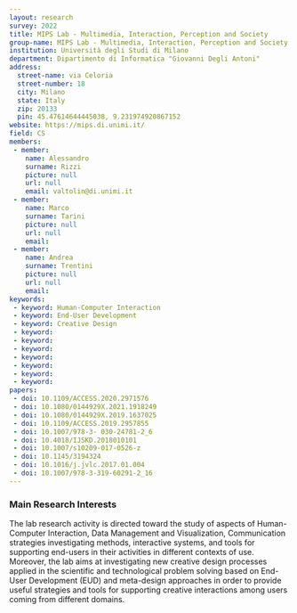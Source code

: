 ```yaml
---
layout: research
survey: 2022 
title: MIPS Lab - Multimedia, Interaction, Perception and Society 
group-name: MIPS Lab - Multimedia, Interaction, Perception and Society 
institution: Università degli Studi di Milano
department: Dipartimento di Informatica "Giovanni Degli Antoni"
address: 
  street-name: via Celoria
  street-number: 18
  city: Milano
  state: Italy
  zip: 20133
  pin: 45.47614644445038, 9.231974920867152
website: https://mips.di.unimi.it/
field: CS
members: 
 - member: 
    name: Alessandro
    surname: Rizzi
    picture: null
    url: null
    email: valtolin@di.unimi.it
 - member: 
    name: Marco
    surname: Tarini
    picture: null
    url: null
    email: 
 - member: 
    name: Andrea
    surname: Trentini
    picture: null
    url: null
    email: 
keywords: 
 - keyword: Human-Computer Interaction
 - keyword: End-User Development
 - keyword: Creative Design
 - keyword: 
 - keyword: 
 - keyword: 
 - keyword: 
 - keyword: 
 - keyword: 
 - keyword: 
papers: 
 - doi: 10.1109/ACCESS.2020.2971576
 - doi: 10.1080/0144929X.2021.1918249
 - doi: 10.1080/0144929X.2019.1637025
 - doi: 10.1109/ACCESS.2019.2957855
 - doi: 10.1007/978-3- 030-24781-2_6
 - doi: 10.4018/IJSKD.2018010101
 - doi: 10.1007/s10209-017-0526-z
 - doi: 10.1145/3194324
 - doi: 10.1016/j.jvlc.2017.01.004
 - doi: 10.1007/978-3-319-60291-2_16
---
```



### Main Research Interests
The lab research activity is directed toward the study of aspects of Human-Computer Interaction, Data Management and Visualization, Communication strategies investigating methods, interactive systems, and tools for supporting end-users in their activities in different contexts of use. Moreover, the lab aims at investigating new creative design processes applied in the scientific and technological problem solving based on End-User Development (EUD) and meta-design approaches in order to provide useful strategies and tools for supporting creative interactions among users coming from different domains.